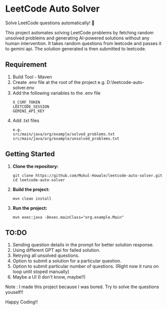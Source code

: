 # LeetCode Auto Solver

Solve LeetCode questions automatically! 🚀

This project automates solving LeetCode problems by fetching random unsolved problems and generating AI-powered solutions without any human intervention.
It takes random questions from leetcode and passes it to gemini api.
The solution generated is then submitted to leetcode.

## Requirement
1. Build Tool - Maven
2. Create .env file at the root of the project
   e.g. D:\leetcode-auto-solver\.env
3. Add the following variables to the .env file
   ```
   X_CSRF_TOKEN
   LEETCODE_SESSION
   GEMINI_API_KEY
   ```
4. Add .txt files
   ```
   e.g.
   src/main/java/org/example/solved_problems.txt
   src/main/java/org/example/unsolved_problems.txt
   ```

## Getting Started

1. **Clone the repository:**
   ```
   git clone https://github.com/Mukul-Howale/leetcode-auto-solver.git
   cd leetcode-auto-solver
   ```

2. **Build the project:**
   ```
   mvn clean install
   ```

3. **Run the project:**
   ```
   mvn exec:java -Dexec.mainClass="org.example.Main"
   ```

## TO:DO

1. Sending question details in the prompt for better solution response.
2. Using different GPT api for failed solution.
3. Retrying all unsolved questions.
4. Option to submit a solution for a particular question.
5. Option to submit particular number of questions. (Right now it runs on loop until stoped manually)
6. Maybe a UI (I don't know, maybe!!)

Note : I made this project because I was bored. Try to solve the questions youself!!

Happy Coding!!
